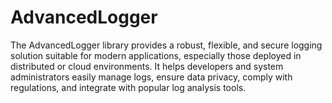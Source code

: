 # AdvancedLogger
The AdvancedLogger library provides a robust, flexible, and secure logging solution suitable for modern applications, especially those deployed in distributed or cloud environments. It helps developers and system administrators easily manage logs, ensure data privacy, comply with regulations, and integrate with popular log analysis tools.
